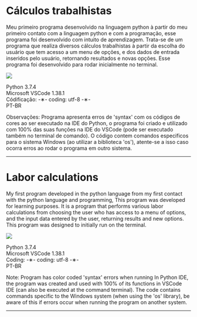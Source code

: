 # Cálculos trabalhistas

Meu primeiro programa desenvolvido na linguagem python à partir do meu primeiro contato com a linguagem python e com a programação, esse programa foi desenvolvido com intuito de aprendizagem. Trata-se de um programa que realiza diversos cálculos trabalhistas à partir da escolha do usuário que tem acesso a um menu de opções, e dos dados de entrada inseridos pelo usuário, retornando resultados e novas opções. Esse programa foi desenvolvido para rodar inicialmente no terminal. 

![](https://github.com/alpdias/calculos-trabalhistas-python/blob/master/_img/menu-inicial.png)

Python 3.7.4 </br>
Microsoft VSCode 1.38.1 </br>
Códificação: -&lowast;- coding: utf-8 -&lowast;- </br>
PT-BR </br>

Observações: Programa apresenta erros de 'syntax' com os códigos de cores ao ser executado na IDE do Python, o programa foi criado e utilizado com 100% das suas funções na IDE do VSCode (pode ser executado também no terminal de comando). O código contem comandos especificos para o sistema Windows (ao utilizar a biblioteca 'os'), atente-se a isso caso ocorra erros ao rodar o programa em outro sistema.

---------------------------------------------------------------------------------------------------------------------------------------

# Labor calculations

My first program developed in the python language from my first contact with the python language and programming, This program was developed for learning purposes. It is a program that performs various labor calculations from choosing the user who has access to a menu of options, and the input data entered by the user, returning results and new options. This program was designed to initially run on the terminal.

![](https://github.com/alpdias/calculos-trabalhistas-python/blob/master/_img/menu-inicial.png)

Python 3.7.4 </br>
Microsoft VSCode 1.38.1 </br>
Coding: -&lowast;- coding: utf-8 -&lowast;- </br>
PT-BR </br>

Note: Program has color coded 'syntax' errors when running In Python IDE, the program was created and used with 100% of its functions in VSCode IDE (can also be executed at the command terminal). The code contains commands specific to the Windows system (when using the 'os' library), be aware of this if errors occur when running the program on another system.

----------------------------------------------------------------------------------------------------------------------------------------
